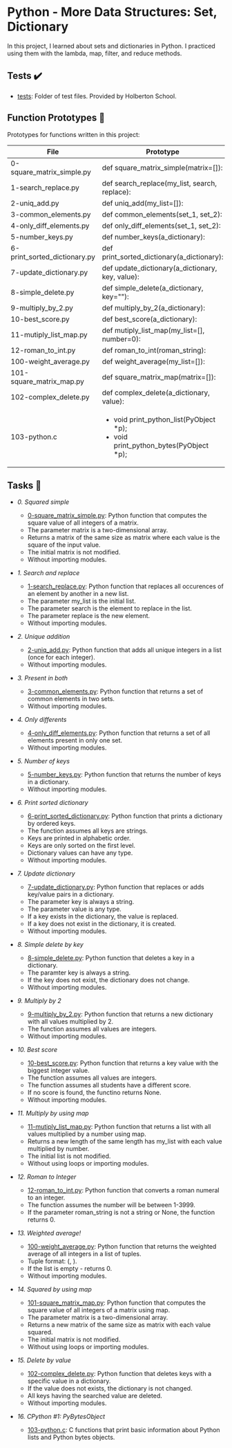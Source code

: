 # Python - More Data Structures: Set, Dictionary

In this project, I learned about sets and dictionaries in Python. I practiced using them
with the lambda, map, filter, and reduce methods.

## Tests :heavy_check_mark:

* [tests](./tests): Folder of test files. Provided by Holberton School.

## Function Prototypes :floppy_disk:

Prototypes for functions written in this project:

| File                           | Prototype                                                                                                 |
| ------------------------------ | --------------------------------------------------------------------------------------------------------- |
| 0-square_matrix_simple.py    | def square_matrix_simple(matrix=[]):                                                                    |
| 1-search_replace.py          | def search_replace(my_list, search, replace):                                                           |
| 2-uniq_add.py                | def uniq_add(my_list=[]):                                                                               |
| 3-common_elements.py         | def common_elements(set_1, set_2):                                                                      |
| 4-only_diff_elements.py      | def only_diff_elements(set_1, set_2):                                                                   |
| 5-number_keys.py             | def number_keys(a_dictionary):                                                                          |
| 6-print_sorted_dictionary.py | def print_sorted_dictionary(a_dictionary):                                                              |
| 7-update_dictionary.py       | def update_dictionary(a_dictionary, key, value):                                                        |
| 8-simple_delete.py           | def simple_delete(a_dictionary, key=""):                                                                |
| 9-multiply_by_2.py           | def multiply_by_2(a_dictionary):                                                                        |
| 10-best_score.py             | def best_score(a_dictionary):                                                                           |
| 11-mutiply_list_map.py       | def mutiply_list_map(my_list=[], number=0):                                                             |
| 12-roman_to_int.py           | def roman_to_int(roman_string):                                                                         |
| 100-weight_average.py        | def weight_average(my_list=[]):                                                                         |
| 101-square_matrix_map.py     | def square_matrix_map(matrix=[]):                                                                       |
| 102-complex_delete.py        | def complex_delete(a_dictionary, value):                                                                |
| 103-python.c                 | <ul><li>void print_python_list(PyObject *p);</li><li>void print_python_bytes(PyObject *p);</li></ul> |

## Tasks :page_with_curl:

* *0. Squared simple*
  * [0-square_matrix_simple.py](./0-square_matrix_simple.py): Python function that computes
  the square value of all integers of a matrix.
  * The parameter matrix is a two-dimensional array.
  * Returns a matrix of the same size as matrix where each value is the
  square of the input value.
  * The initial matrix is not modified.
  * Without importing modules.

* *1. Search and replace*
  * [1-search_replace.py](./1-search_replace.py): Python function that replaces all occurences
  of an element by another in a new list.
  * The parameter my_list is the initial list.
  * The parameter search is the element to replace in the list.
  * The parameter replace is the new element.
  * Without importing modules.

* *2. Unique addition*
  * [2-uniq_add.py](./2-uniq_add.py): Python function that adds all unique integers in
  a list (once for each integer).
  * Without importing modules.

* *3. Present in both*
  * [3-common_elements.py](./3-common_elements.py): Python function that returns a
  set of common elements in two sets.
  * Without importing modules.

* *4. Only differents*
  * [4-only_diff_elements.py](./4-only_diff_elements.py): Python function that returns a
  set of all elements present in only one set.
  * Without importing modules.

* *5. Number of keys*
  * [5-number_keys.py](./5-number_keys.py): Python function that returns the number of
  keys in a dictionary.
  * Without importing modules.

* *6. Print sorted dictionary*
  * [6-print_sorted_dictionary.py](./6-print_sorted_dictionary.py): Python function that
  prints a dictionary by ordered keys.
  * The function assumes all keys are strings.
  * Keys are printed in alphabetic order.
  * Keys are only sorted on the first level.
  * Dictionary values can have any type.
  * Without importing modules.

* *7. Update dictionary*
  * [7-update_dictionary.py](./7-update_dictionary.py): Python function that replaces or
  adds key/value pairs in a dictionary.
  * The parameter key is always a string.
  * The parameter value is any type.
  * If a key exists in the dictionary, the value is replaced.
  * If a key does not exist in the dictionary, it is created.
  * Without importing modules.

* *8. Simple delete by key*
  * [8-simple_delete.py](./8-simple_delete.py): Python function that deletes a key
  in a dictionary.
  * The paramter key is always a string.
  * If the key does not exist, the dictionary does not change.
  * Without importing modules.

* *9. Multiply by 2*
  * [9-multiply_by_2.py](./9-multiply_by_2.py): Python function that returns a
  new dictionary with all values multiplied by 2.
  * The function assumes all values are integers.
  * Without importing modules.

* *10. Best score*
  * [10-best_score.py](./10-best_score.py): Python function that returns a key value
  with the biggest integer value.
  * The function assumes all values are integers.
  * The function assumes all students have a different score.
  * If no score is found, the functino returns None.
  * Without importing modules.

* *11. Multiply by using map*
  * [11-mutiply_list_map.py](./11-multiply_list_map.py): Python function that returns a
  list with all values multiplied by a number using map.
  * Returns a new length of the same length has my_list with each value
  multiplied by number.
  * The initial list is not modified.
  * Without using loops or importing modules.

* *12. Roman to Integer*
  * [12-roman_to_int.py](./12-roman_to_int.py): Python function that converts a roman
  numeral to an integer.
  * The function assumes the number will be between 1-3999.
  * If the parameter roman_string is not a string or None, the function returns 0.

* *13. Weighted average!*
  * [100-weight_average.py](./100-weight_average.py): Python function that returns the
  weighted average of all integers in a list of tuples.
  * Tuple format: (<score>, <weight>).
  * If the list is empty - returns 0.
  * Without importing modules.

* *14. Squared by using map*
  * [101-square_matrix_map.py](./101-square_matrix_map.py): Python function that computes
  the square value of all integers of a matrix using map.
  * The parameter matrix is a two-dimensional array.
  * Returns a new matrix of the same size as matrix with each value squared.
  * The initial matrix is not modified.
  * Without using loops or importing modules.

* *15. Delete by value*
  * [102-complex_delete.py](./102-complex_delete.py): Python function that deletes keys with
  a specific value in a dictionary.
  * If the value does not exists, the dictionary is not changed.
  * All keys having the searched value are deleted.
  * Without importing modules.

* *16. CPython #1: PyBytesObject*
  * [103-python.c](./103-python.c): C functions that print basic information about
  Python lists and Python bytes objects.

